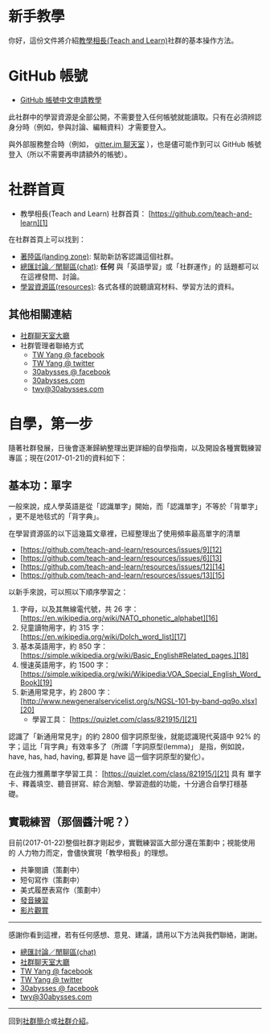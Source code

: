 ﻿# 新手教學

你好，這份文件將介紹[教學相長(Teach and Learn)][1]社群的基本操作方法。

[1]: https://github.com/teach-and-learn



# GitHub  帳號

* [GitHub 帳號中文申請教學][2]

[2]: how-to-create-github-account.md

此社群中的學習資源是全部公開，不需要登入任何帳號就能讀取。只有在必須辨認
身分時（例如，參與討論、編輯資料）才需要登入。

與外部服務整合時（例如， [gitter.im  聊天室][3] ），也是儘可能作到可以
GitHub  帳號登入（所以不需要再申請額外的帳號）。

[3]: https://gitter.im/teach-and-learn/Lobby



# 社群首頁

* 教學相長(Teach and Learn) 社群首頁： [https://github.com/teach-and-learn][1]

在社群首頁上可以找到：

* [著陸區(landing zone)][4]:  幫助新訪客認識這個社群。
* [總匯討論／閒聊區(chat)][5]: **任何** 與「英語學習」或「社群運作」的
  話題都可以在這裡發問、討論。
* [學習資源區(resources)][6]: 各式各樣的說聽讀寫材料、學習方法的資料。

[4]: https://github.com/teach-and-learn/landing-zone
[5]: https://github.com/teach-and-learn/chat
[6]: https://github.com/teach-and-learn/resources


##  其他相關連結

* [社群聊天室大廳][7]
* 社群管理者聯絡方式
  * [TW Yang @ facebook][8]
  * [TW Yang @ twitter][9]
  * [30abysses @ facebook][10]
  * [30abysses.com][11]
  * <twy@30abysses.com>

[7]: https://gitter.im/teach-and-learn/Lobby
[8]: https://www.facebook.com/tw.yang.30
[9]: https://twitter.com/twy30
[10]: https://www.facebook.com/30abysses/
[11]: http://www.30abysses.com/



# 自學，第一步

隨著社群發展，日後會逐漸歸納整理出更詳細的自學指南，以及開設各種實戰練習
專區；現在(2017-01-21)的資料如下：


##  基本功：單字

一般來說，成人學英語是從「認識單字」開始，而「認識單字」不等於「背單字」
，更不是地毯式的「背字典」。

在學習資源區的以下這幾篇文章裡，已經整理出了使用頻率最高單字的清單

* [https://github.com/teach-and-learn/resources/issues/9][12]
* [https://github.com/teach-and-learn/resources/issues/6][13]
* [https://github.com/teach-and-learn/resources/issues/12][14]
* [https://github.com/teach-and-learn/resources/issues/13][15]

[12]: https://github.com/teach-and-learn/resources/issues/9
[13]: https://github.com/teach-and-learn/resources/issues/6
[14]: https://github.com/teach-and-learn/resources/issues/12
[15]: https://github.com/teach-and-learn/resources/issues/13

以新手來說，可以照以下順序學習之：

1.  字母，以及其無線電代號，共 26 字： [https://en.wikipedia.org/wiki/NATO_phonetic_alphabet][16]
2.  兒童讀物用字，約 315  字： [https://en.wikipedia.org/wiki/Dolch_word_list][17]
3.  基本英語用字，約 850  字： [https://simple.wikipedia.org/wiki/Basic_English#Related_pages.][18]
4.  慢速英語用字，約 1500 字： [https://simple.wikipedia.org/wiki/Wikipedia:VOA_Special_English_Word_Book][19]
5.  新通用常見字，約 2800 字： [http://www.newgeneralservicelist.org/s/NGSL-101-by-band-qq9o.xlsx][20]
    * 學習工具： [https://quizlet.com/class/821915/][21]

認識了「新通用常見字」的約 2800 個字詞原型後，就能認識現代英語中 92%  的
字；這比「背字典」有效率多了（所謂「字詞原型(lemma)」 是指，例如說，
have, has, had, having, 都算是 have 這一個字詞原型的變化）。

在此強力推薦單字學習工具： [https://quizlet.com/class/821915/][21]  具有
單字卡、釋義填空、聽音拼寫、綜合測驗、學習遊戲的功能，十分適合自學打穩基
礎。

[16]: https://en.wikipedia.org/wiki/NATO_phonetic_alphabet
[17]: https://en.wikipedia.org/wiki/Dolch_word_list
[18]: https://simple.wikipedia.org/wiki/Basic_English#Related_pages.
[19]: https://simple.wikipedia.org/wiki/Wikipedia:VOA_Special_English_Word_Book
[20]: http://www.newgeneralservicelist.org/s/NGSL-101-by-band-qq9o.xlsx
[21]: https://quizlet.com/class/821915/


##  實戰練習（那個醬汁呢？）

目前(2017-01-22)整個社群才剛起步，實戰練習區大部分還在策劃中；視能使用的
人力物力而定，會儘快實現「教學相長」的理想。

  * 共筆閱讀（策劃中）
  * 短句寫作（策劃中）
  * 美式履歷表寫作（策劃中）
  * [發音練習][22]
  * [影片觀賞][23]

[22]: https://github.com/teach-and-learn/resources/labels/listen%20%28%E8%81%BD%29
[23]: https://github.com/teach-and-learn/resources/issues/18


---
感謝你看到這裡，若有任何感想、意見、建議，請用以下方法與我們聯絡，謝謝。

* [總匯討論／閒聊區(chat)][5]
* [社群聊天室大廳][7]
* [TW Yang @ facebook][8]
* [TW Yang @ twitter][9]
* [30abysses @ facebook][10]
* <twy@30abysses.com>


---
回到[社群簡介][24]或[社群介紹][25]。

[24]: README.md
[25]: introduction.md
